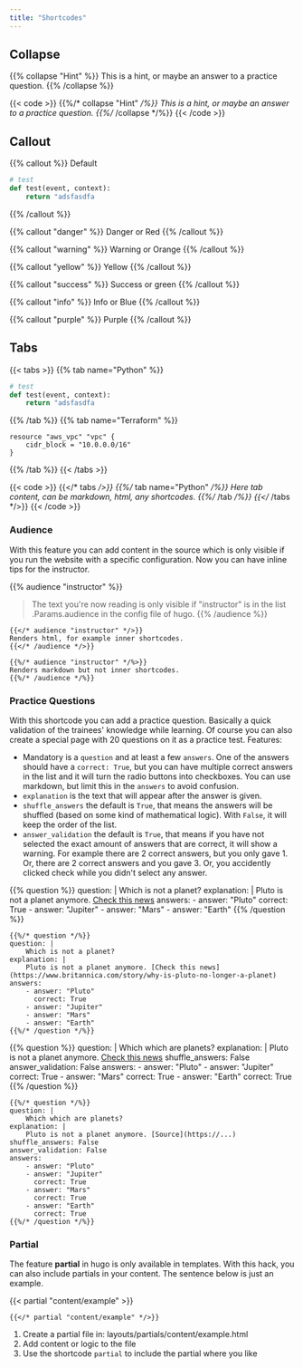 ```yaml
---
title: "Shortcodes"
---
```


## Collapse

{{% collapse "Hint" %}}
This is a hint, or maybe an answer to a practice question.
{{% /collapse %}}

{{< code >}}
{{%/* collapse "Hint" */%}}
This is a hint, or maybe an answer to a practice question.
{{%/* /collapse */%}}
{{< /code >}}

## Callout

{{% callout %}}
Default

```python 
# test
def test(event, context):
    return "adsfasdfa
```
{{% /callout %}}

{{% callout "danger" %}}
Danger or Red
{{% /callout %}}

{{% callout "warning" %}}
Warning or Orange
{{% /callout %}}

{{% callout "yellow" %}}
Yellow
{{% /callout %}}

{{% callout "success" %}}
Success or green
{{% /callout %}}

{{% callout "info" %}}
Info or Blue
{{% /callout %}}

{{% callout "purple" %}}
Purple
{{% /callout %}}

## Tabs 

{{< tabs >}}
{{% tab name="Python" %}}
```python 
# test
def test(event, context):
    return "adsfasdfa
```
{{% /tab %}}
{{% tab name="Terraform" %}}
```text [] 
resource "aws_vpc" "vpc" {
    cidr_block = "10.0.0.0/16"
}
```
{{% /tab %}}
{{< /tabs >}}

{{< code >}}
{{</* tabs */>}}
{{%/* tab name="Python" */%}}
Here tab content, can be markdown, html, any shortcodes.
{{%/* /tab */%}}
{{</* /tabs */>}}
{{< /code >}}

### Audience

With this feature you can add content in the source which is only visible if you run the website with a specific configuration. Now you can have inline tips for the instructor.

{{% audience "instructor" %}}
> The text you're now reading is only visible if "instructor" is in the list .Params.audience in the config file of hugo.
{{% /audience %}}

```text
{{</* audience "instructor" */>}}
Renders html, for example inner shortcodes.
{{</* /audience */>}}
```

```text
{{%/* audience "instructor" */%>}}
Renders markdown but not inner shortcodes.
{{%/* /audience */%}}
```

### Practice Questions

With this shortcode you can add a practice question. Basically a quick validation of the trainees' knowledge while learning. Of course you can also create a special page with 20 questions on it as a practice test. Features:

* Mandatory is a `question` and at least a few `answers`. One of the answers should have a `correct: True`, but you can have multiple correct answers in the list and it will turn the radio buttons into checkboxes. You can use markdown, but  limit this in the `answers` to avoid confusion.
* `explanation` is the text that will appear after the answer is given.
* `shuffle_answers` the default is `True`, that means the answers will be shuffled (based on some kind of mathematical logic). With `False`, it will keep the order of the list.
* `answer_validation` the default is `True`, that means if you have not selected the exact amount of answers that are correct, it will show a warning. For example there are 2 correct answers, but you only gave 1. Or, there are 2 correct answers and you gave 3. Or, you accidently clicked check while you didn't select any answer.

{{% question %}}
question: |
    Which is not a planet?
explanation: |
    Pluto is not a planet anymore. [Check this news](https://www.britannica.com/story/why-is-pluto-no-longer-a-planet)
answers:
    - answer: "Pluto"
      correct: True
    - answer: "Jupiter"
    - answer: "Mars"
    - answer: "Earth"
{{% /question %}}

```text []
{{%/* question */%}}
question: |
    Which is not a planet?
explanation: |
    Pluto is not a planet anymore. [Check this news](https://www.britannica.com/story/why-is-pluto-no-longer-a-planet)
answers:
    - answer: "Pluto"
      correct: True
    - answer: "Jupiter"
    - answer: "Mars"
    - answer: "Earth"
{{%/* /question */%}}
```

{{% question %}}
question: |
    Which which are planets?
explanation: |
    Pluto is not a planet anymore. [Check this news](https://www.britannica.com/story/why-is-pluto-no-longer-a-planet)
shuffle_answers: False
answer_validation: False
answers:
    - answer: "Pluto"
    - answer: "Jupiter"
      correct: True
    - answer: "Mars"
      correct: True
    - answer: "Earth"
      correct: True
{{% /question %}}

```text []
{{%/* question */%}}
question: |
    Which which are planets?
explanation: |
    Pluto is not a planet anymore. [Source](https://...)
shuffle_answers: False
answer_validation: False
answers:
    - answer: "Pluto"
    - answer: "Jupiter"
      correct: True
    - answer: "Mars"
      correct: True
    - answer: "Earth"
      correct: True
{{%/* /question */%}}
```

### Partial

The feature **partial** in hugo is only available in templates. With this hack, you can also include partials in your content. The sentence below is just an example.

{{< partial "content/example" >}}
<br/>
```text
{{</* partial "content/example" */>}}
```

1. Create a partial file in: layouts/partials/content/example.html
2. Add content or logic to the file
3. Use the shortcode `partial` to include the partial where you like
